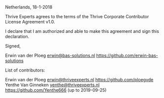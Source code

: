 Netherlands, 18-1-2018

Thrive Experts agrees to the terms of the Thrive Corporate Contributor License
Agreement v1.0.

I declare that I am authorized and able to make this agreement and sign this
declaration.

Signed,

Erwin van der Ploeg erwin@bas-solutions.nl https://github.com/erwin-bas-solutions

List of contributors:

Erwin van der Ploeg erwin@thriveexperts.nl https://github.com/ploegvde
Yenthe Van Ginneken yenthe@thriveexperts.nl https://github.com/Yenthe666 (up to 2019-09-25)
